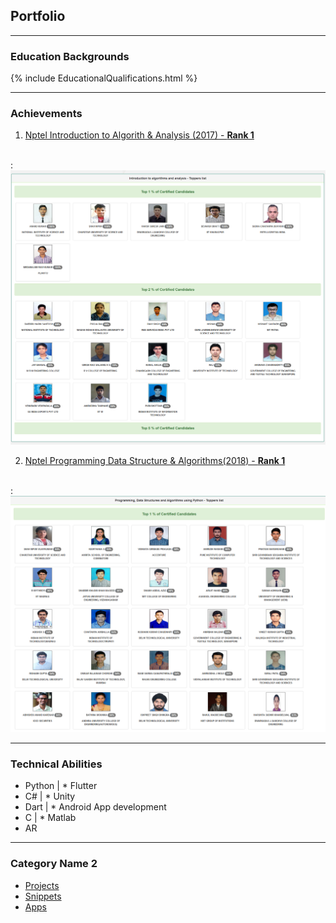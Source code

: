 ## Portfolio

---

### Education Backgrounds 

{% include EducationalQualifications.html %}
<!-- [Click Here to View Educational Details](/layouts/EducationalQualifications.html) -->
---

### Achievements

1. [Nptel Introduction to Algorith & Analysis (2017) - **Rank 1**](https://nptel.ac.in/noc/courses/noc17/SEM2/noc17-cs20/)
<br>
: <img src="images/IAA.png?raw=true"/>

2. [Nptel Programming Data Structure & Algorithms(2018) - **Rank 1**](https://nptel.ac.in/noc/courses/noc18/SEM2/noc18-cs34/)
<br>
: <img src="images/PDSA.png?raw=true"/>

---

### Technical Abilities

* Python    |  * Flutter
* C#        |  * Unity
* Dart      |  * Android App development
* C         |  * Matlab
* AR

---

### Category Name 2

- [Projects](http://example.com/)
- [Snippets](http://example.com/)
- [Apps](http://example.com/)
